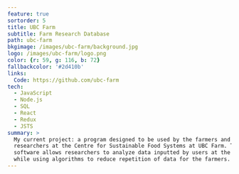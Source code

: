 ```yaml
---
feature: true
sortorder: 5
title: UBC Farm
subtitle: Farm Research Database
path: ubc-farm
bkgimage: /images/ubc-farm/background.jpg
logo: /images/ubc-farm/logo.png
color: {r: 59, g: 116, b: 72}
fallbackcolor: '#2d410b'
links:
  Code: https://github.com/ubc-farm
tech:
  - JavaScript
  - Node.js
  - SQL
  - React
  - Redux
  - JSTS
summary: >
  My current project: a program designed to be used by the farmers and
  researchers at the Centre for Sustainable Food Systems at UBC Farm. The
  software allows researchers to analyze data inputted by users at the farm,
  while using algorithms to reduce repetition of data for the farmers.
---
```

